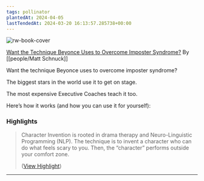 ```yaml
---
tags: pollinator
plantedAt: 2024-04-05
lastTendedAt: 2024-03-20 16:13:57.285738+00:00
---
```

![rw-book-cover](https://pbs.twimg.com/profile_images/1556492575950774274/sTyKTrQj.jpg)

[Want the Technique Beyonce Uses to Overcome Imposter Syndrome?](https://twitter.com/mattschnuck/status/1578036909321822208?t=qHDz7ChuOsa9bgcgFYqh1g&s=19)
By [[people/Matt Schnuck]]

Want the technique Beyonce uses to overcome imposter syndrome?

The biggest stars in the world use it to get on stage.

The most expensive Executive Coaches teach it too.

Here’s how it works (and how you can use it for yourself):

### Highlights
> Character Invention is rooted in drama therapy and Neuro-Linguistic Programming (NLP).
> The technique is to invent a character who can do what feels scary to you.
> Then, the “character” performs outside your comfort zone.
> 
>  ([View Highlight](https://read.readwise.io/read/01hse8zje5ct6ep7arj3942gxx))


---


